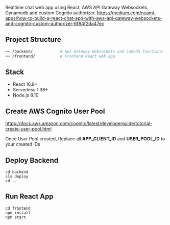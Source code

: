Realtime chat web app using React, AWS API Gateway Websockets, Dynamodb and custom Cognito authorizer.
https://medium.com/neami-apps/how-to-build-a-react-chat-app-with-aws-api-gateway-websockets-and-cognito-custom-authorizer-6f84f2da47ec

## Project Structure

```bash
── /backend/            # Api Gateway Websockets and Lambda functions
── /frontend/           # Frontend React web app
```

## Stack

- React 16.8+
- Serverless 1.38+
- Node.js 8.10

## Create AWS Cognito User Pool

https://docs.aws.amazon.com/cognito/latest/developerguide/tutorial-create-user-pool.html

Once User Pool created, Replace all <strong>APP_CLIENT_ID</strong> and <strong>USER_POOL_ID</strong> to your created IDs

## Deploy Backend

```
cd backend
sls deploy
cd ..
```

## Run React App

```
cd frontend
npm install
npm start
```
